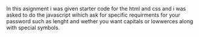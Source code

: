 In this asignment i was given starter code for the html and css and i was asked to do the javascript wihich ask for specific requirments for your password such as lenght and wether you want capitals or lowwerces along with special symbols.
